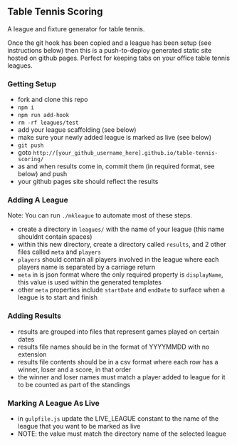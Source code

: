 ## Table Tennis Scoring

A league and fixture generator for table tennis.

Once the git hook has been copied and a league has been setup (see instructions below) then this is a push-to-deploy generated static site hosted on github pages. Perfect for keeping tabs on your office table tennis leagues.

### Getting Setup

- fork and clone this repo
- `npm i`
- `npm run add-hook`
- `rm -rf leagues/test`
- add your league scaffolding (see below)
- make sure your newly added league is marked as live (see below)
- `git push`
- goto `http://[your_github_username_here].github.io/table-tennis-scoring/`
- as and when results come in, commit them (in required format, see below) and push
- your github pages site should reflect the results

### Adding A League

Note: You can run `./mkleague` to automate most of these steps.

- create a directory in `leagues/` with the name of your league (this name shouldnt contain spaces)
- within this new directory, create a directory called `results`, and 2 other files called `meta` and `players`
- `players` should contain all players involved in the league where each players name is separated by a carriage return
- `meta` in is json format where the only required property is `displayName`, this value is used within the generated templates
- other `meta` properties include `startDate` and `endDate` to surface when a league is to start and finish

### Adding Results

- results are grouped into files that represent games played on certain dates
- results file names should be in the format of YYYYMMDD with no extension
- results file contents should be in a csv format where each row has a winner, loser and a score, in that order
- the winner and loser names must match a player added to league for it to be counted as part of the standings

### Marking A League As Live

- in `gulpfile.js` update the LIVE_LEAGUE constant to the name of the league that you want to be marked as live
- NOTE: the value must match the directory name of the selected league
